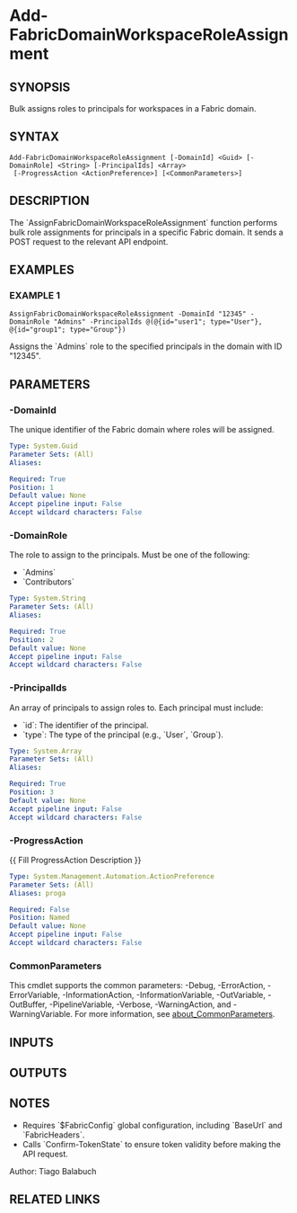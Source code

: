﻿---
external help file: FabricTools-help.xml
Module Name: FabricTools
online version:
schema: 2.0.0
---

# Add-FabricDomainWorkspaceRoleAssignment

## SYNOPSIS
Bulk assigns roles to principals for workspaces in a Fabric domain.

## SYNTAX

```
Add-FabricDomainWorkspaceRoleAssignment [-DomainId] <Guid> [-DomainRole] <String> [-PrincipalIds] <Array>
 [-ProgressAction <ActionPreference>] [<CommonParameters>]
```

## DESCRIPTION
The \`AssignFabricDomainWorkspaceRoleAssignment\` function performs bulk role assignments for principals in a specific Fabric domain.
It sends a POST request to the relevant API endpoint.

## EXAMPLES

### EXAMPLE 1
```
AssignFabricDomainWorkspaceRoleAssignment -DomainId "12345" -DomainRole "Admins" -PrincipalIds @(@{id="user1"; type="User"}, @{id="group1"; type="Group"})
```

Assigns the \`Admins\` role to the specified principals in the domain with ID "12345".

## PARAMETERS

### -DomainId
The unique identifier of the Fabric domain where roles will be assigned.

```yaml
Type: System.Guid
Parameter Sets: (All)
Aliases:

Required: True
Position: 1
Default value: None
Accept pipeline input: False
Accept wildcard characters: False
```

### -DomainRole
The role to assign to the principals.
Must be one of the following:
- \`Admins\`
- \`Contributors\`

```yaml
Type: System.String
Parameter Sets: (All)
Aliases:

Required: True
Position: 2
Default value: None
Accept pipeline input: False
Accept wildcard characters: False
```

### -PrincipalIds
An array of principals to assign roles to.
Each principal must include:
- \`id\`: The identifier of the principal.
- \`type\`: The type of the principal (e.g., \`User\`, \`Group\`).

```yaml
Type: System.Array
Parameter Sets: (All)
Aliases:

Required: True
Position: 3
Default value: None
Accept pipeline input: False
Accept wildcard characters: False
```

### -ProgressAction
{{ Fill ProgressAction Description }}

```yaml
Type: System.Management.Automation.ActionPreference
Parameter Sets: (All)
Aliases: proga

Required: False
Position: Named
Default value: None
Accept pipeline input: False
Accept wildcard characters: False
```

### CommonParameters
This cmdlet supports the common parameters: -Debug, -ErrorAction, -ErrorVariable, -InformationAction, -InformationVariable, -OutVariable, -OutBuffer, -PipelineVariable, -Verbose, -WarningAction, and -WarningVariable. For more information, see [about_CommonParameters](http://go.microsoft.com/fwlink/?LinkID=113216).

## INPUTS

## OUTPUTS

## NOTES
- Requires \`$FabricConfig\` global configuration, including \`BaseUrl\` and \`FabricHeaders\`.
- Calls \`Confirm-TokenState\` to ensure token validity before making the API request.

Author: Tiago Balabuch

## RELATED LINKS
